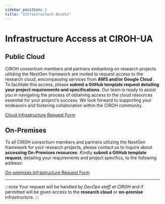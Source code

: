 ```yaml
---
sidebar_position: 2
title: "Infrastructure Access"
---
```


# Infrastructure Access at CIROH-UA

## Public Cloud

CIROH consortium members and partners embarking on research projects utilizing the NextGen framework are invited to request access to the research cloud, encompassing services from <strong> AWS and/or Google Cloud </strong>. To facilitate this access, please <strong>submit a GitHub template request detailing your project requirements and specifications</strong>. Our team is ready to assist you in navigating the process of obtaining access to the cloud resources essential for your project's success. We look forward to supporting your endeavors and fostering collaboration within the CIROH community.


<a class="button button--active button--secondary" href="https://github.com/CIROH-UA/NGIAB-CloudInfra/issues/new?assignees=&labels=infrastructure&projects=&template=case_studies_call.md&title="> Cloud Infrastructure Request Form</a>

## On-Premises

To all CIROH consortium members and partners utilizing the NextGen framework for your research projects, please contact us to inquire about <strong> accessing On-Premises resources</strong>. Kindly <strong>submit a GitHub template request</strong>, detailing your requirements and project specifics, to the following address:

<a class="button button--active button--secondary" href="https://github.com/CIROH-UA/NGIAB-CloudInfra/issues/new?assignees=&labels=on-prem&projects=&template=onprem-request.md&title="> On-premises Infrastructure Request Form</a>
_____

:::note
Your request will be handled by <i>DevOps staff at CIROH</i> and if permitted will be given access to the <strong>research cloud</strong> or <strong>on-premise</strong> infrastructure.
:::